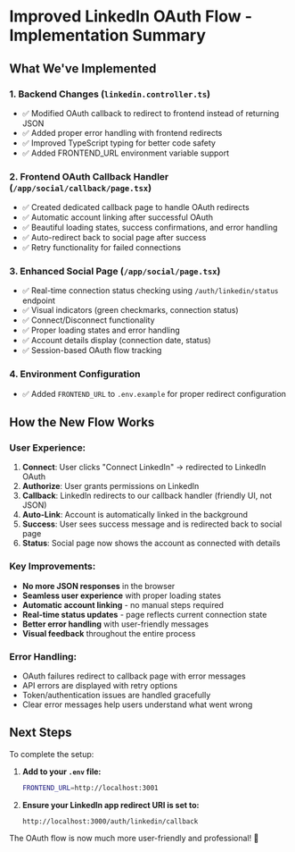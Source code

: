 # Improved LinkedIn OAuth Flow - Implementation Summary

## What We've Implemented

### 1. **Backend Changes** (`linkedin.controller.ts`)
- ✅ Modified OAuth callback to redirect to frontend instead of returning JSON
- ✅ Added proper error handling with frontend redirects
- ✅ Improved TypeScript typing for better code safety
- ✅ Added FRONTEND_URL environment variable support

### 2. **Frontend OAuth Callback Handler** (`/app/social/callback/page.tsx`)
- ✅ Created dedicated callback page to handle OAuth redirects
- ✅ Automatic account linking after successful OAuth
- ✅ Beautiful loading states, success confirmations, and error handling
- ✅ Auto-redirect back to social page after success
- ✅ Retry functionality for failed connections

### 3. **Enhanced Social Page** (`/app/social/page.tsx`)
- ✅ Real-time connection status checking using `/auth/linkedin/status` endpoint
- ✅ Visual indicators (green checkmarks, connection status)
- ✅ Connect/Disconnect functionality
- ✅ Proper loading states and error handling
- ✅ Account details display (connection date, status)
- ✅ Session-based OAuth flow tracking

### 4. **Environment Configuration**
- ✅ Added `FRONTEND_URL` to `.env.example` for proper redirect configuration

## How the New Flow Works

### **User Experience:**
1. **Connect**: User clicks "Connect LinkedIn" → redirected to LinkedIn OAuth
2. **Authorize**: User grants permissions on LinkedIn
3. **Callback**: LinkedIn redirects to our callback handler (friendly UI, not JSON)
4. **Auto-Link**: Account is automatically linked in the background
5. **Success**: User sees success message and is redirected back to social page
6. **Status**: Social page now shows the account as connected with details

### **Key Improvements:**
- **No more JSON responses** in the browser
- **Seamless user experience** with proper loading states
- **Automatic account linking** - no manual steps required
- **Real-time status updates** - page reflects current connection state
- **Better error handling** with user-friendly messages
- **Visual feedback** throughout the entire process

### **Error Handling:**
- OAuth failures redirect to callback page with error messages
- API errors are displayed with retry options
- Token/authentication issues are handled gracefully
- Clear error messages help users understand what went wrong

## Next Steps

To complete the setup:

1. **Add to your `.env` file:**
   ```bash
   FRONTEND_URL=http://localhost:3001
   ```

2. **Ensure your LinkedIn app redirect URI is set to:**
   ```
   http://localhost:3000/auth/linkedin/callback
   ```

The OAuth flow is now much more user-friendly and professional! 🎉